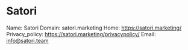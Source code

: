 
# Satori

Name: Satori
Domain: satori.marketing
Home: https://satori.marketing/
Privacy_policy: https://satori.marketing/privacypolicy/
Email: info@satori.team
